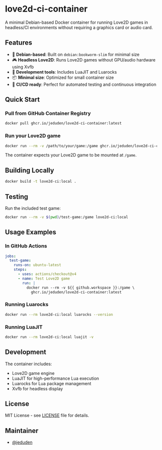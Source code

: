 # love2d-ci-container

A minimal Debian-based Docker container for running Love2D games in headless/CI environments without requiring a graphics card or audio card.

## Features

- 🐧 **Debian-based**: Built on `debian:bookworm-slim` for minimal size
- 🎮 **Headless Love2D**: Runs Love2D games without GPU/audio hardware using Xvfb
- 🔧 **Development tools**: Includes LuaJIT and Luarocks
- 📦 **Minimal size**: Optimized for small container size
- 🚀 **CI/CD ready**: Perfect for automated testing and continuous integration

## Quick Start

### Pull from GitHub Container Registry

```bash
docker pull ghcr.io/jeduden/love2d-ci-container:latest
```

### Run your Love2D game

```bash
docker run --rm -v /path/to/your/game:/game ghcr.io/jeduden/love2d-ci-container:latest
```

The container expects your Love2D game to be mounted at `/game`.

## Building Locally

```bash
docker build -t love2d-ci:local .
```

## Testing

Run the included test game:

```bash
docker run --rm -v $(pwd)/test-game:/game love2d-ci:local
```

## Usage Examples

### In GitHub Actions

```yaml
jobs:
  test-game:
    runs-on: ubuntu-latest
    steps:
      - uses: actions/checkout@v4
      - name: Test Love2D game
        run: |
          docker run --rm -v ${{ github.workspace }}:/game \
            ghcr.io/jeduden/love2d-ci-container:latest
```

### Running Luarocks

```bash
docker run --rm love2d-ci:local luarocks --version
```

### Running LuaJIT

```bash
docker run --rm love2d-ci:local luajit -v
```

## Development

The container includes:
- Love2D game engine
- LuaJIT for high-performance Lua execution
- Luarocks for Lua package management
- Xvfb for headless display

## License

MIT License - see [LICENSE](LICENSE) file for details.

## Maintainer

- [@jeduden](https://github.com/jeduden) 
